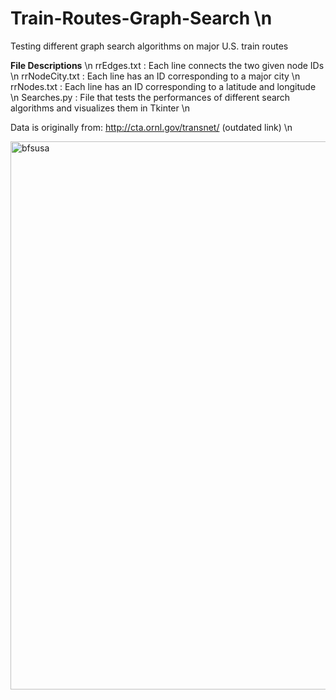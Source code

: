 # Train-Routes-Graph-Search \n
Testing different graph search algorithms on major U.S. train routes

**File Descriptions** \n
rrEdges.txt : Each line connects the two given node IDs \n
rrNodeCity.txt : Each line has an ID corresponding to a major city \n
rrNodes.txt : Each line has an ID corresponding to a latitude and longitude \n
Searches.py : File that tests the performances of different search algorithms and visualizes them in Tkinter \n

Data is originally from: http://cta.ornl.gov/transnet/ (outdated link) \n

<img width="877" alt="bfsusa" src="https://github.com/user-attachments/assets/730ae48f-f8c6-41e4-85a8-d1671f61737c">
